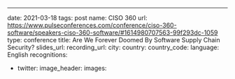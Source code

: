 ---
date: 2021-03-18
tags: post
name: CISO 360 
url: https://www.pulseconferences.com/conference/ciso-360-software/speakers-ciso-360-software/#1614980707563-99f293dc-1059
type: conference
title: Are We Forever Doomed By Software Supply Chain Security?
slides_url: 
recording_url: 
city: 
country: 
country_code: 
language: English
recognitions:
  - twitter:
image_header: 
images: